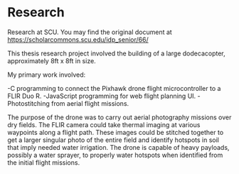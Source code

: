 # Research
Research at SCU. You may find the original document at https://scholarcommons.scu.edu/idp_senior/66/

This thesis research project involved the building of a large dodecacopter, approximately 8ft x 8ft in size.

My primary work involved:

-C programming to connect the Pixhawk drone flight microcontroller to a FLIR Duo R.
-JavaScript programming for web flight planning UI.
-Photostitching from aerial flight missions.

The purpose of the drone was to carry out aerial photography missions over dry fields. 
The FLIR camera could take thermal imaging at various waypoints along a flight path.
These images could be stitched together to get a larger singular photo of the entire field and identify hotspots in soil that imply needed water irrigation.
The drone is capable of heavy payloads, possibly a water sprayer, to properly water hotspots when identified from the initial flight missions.
